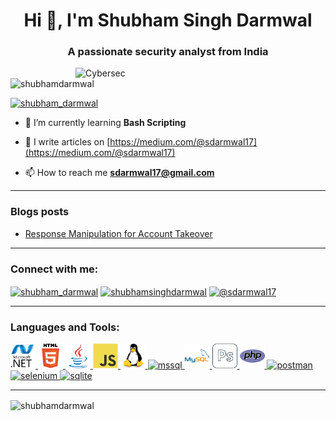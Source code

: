 <h1 align="center">Hi 👋, I'm Shubham Singh Darmwal</h1>
<h3 align="center">A passionate security analyst from India</h3>
<img align="right" alt="Cybersec" width="400" src="https://softflow.ca/wp-content/uploads/2022/11/1622971872473.gif">

<p align="left"> <img src="https://komarev.com/ghpvc/?username=shubhamdarmwal&label=Profile%20views&color=0e75b6&style=flat" alt="shubhamdarmwal" /> </p>

<p align="left"> <a href="https://twitter.com/shubham_darmwal" target="blank"><img src="https://img.shields.io/twitter/follow/shubham_darmwal?logo=twitter&style=for-the-badge" alt="shubham_darmwal" /></a> </p>

- 🌱 I’m currently learning **Bash Scripting**

- 📝 I write articles on [https://medium.com/@sdarmwal17](https://medium.com/@sdarmwal17) 

- 📫 How to reach me **sdarmwal17@gmail.com**

--- 

### Blogs posts
<!-- BLOG-POST-LIST:START -->
- [Response Manipulation for Account Takeover](https://medium.com/@sdarmwal17/exploiting-response-manipulation-for-account-takeover-b19ce1494109?source=rss-81e70cef57ab------2)
<!-- BLOG-POST-LIST:END -->

---

<h3 align="left">Connect with me:</h3>
<p align="left">
<a href="https://twitter.com/shubham_darmwal" target="blank"><img align="center" src="https://raw.githubusercontent.com/rahuldkjain/github-profile-readme-generator/master/src/images/icons/Social/twitter.svg" alt="shubham_darmwal" height="30" width="40" /></a>
<a href="https://linkedin.com/in/shubhamsinghdarmwal" target="blank"><img align="center" src="https://raw.githubusercontent.com/rahuldkjain/github-profile-readme-generator/master/src/images/icons/Social/linked-in-alt.svg" alt="shubhamsinghdarmwal" height="30" width="40" /></a>
<a href="https://medium.com/@sdarmwal17" target="blank"><img align="center" src="https://raw.githubusercontent.com/rahuldkjain/github-profile-readme-generator/master/src/images/icons/Social/medium.svg" alt="@sdarmwal17" height="30" width="40" /></a>
</p>

---

<h3 align="left">Languages and Tools:</h3>
<p align="left"> <a href="https://dotnet.microsoft.com/" target="_blank" rel="noreferrer"> <img src="https://raw.githubusercontent.com/devicons/devicon/master/icons/dot-net/dot-net-original-wordmark.svg" alt="dotnet" width="40" height="40"/> </a> <a href="https://www.w3.org/html/" target="_blank" rel="noreferrer"> <img src="https://raw.githubusercontent.com/devicons/devicon/master/icons/html5/html5-original-wordmark.svg" alt="html5" width="40" height="40"/> </a> <a href="https://www.java.com" target="_blank" rel="noreferrer"> <img src="https://raw.githubusercontent.com/devicons/devicon/master/icons/java/java-original.svg" alt="java" width="40" height="40"/> </a> <a href="https://developer.mozilla.org/en-US/docs/Web/JavaScript" target="_blank" rel="noreferrer"> <img src="https://raw.githubusercontent.com/devicons/devicon/master/icons/javascript/javascript-original.svg" alt="javascript" width="40" height="40"/> </a> <a href="https://www.linux.org/" target="_blank" rel="noreferrer"> <img src="https://raw.githubusercontent.com/devicons/devicon/master/icons/linux/linux-original.svg" alt="linux" width="40" height="40"/> </a> <a href="https://www.microsoft.com/en-us/sql-server" target="_blank" rel="noreferrer"> <img src="https://www.svgrepo.com/show/303229/microsoft-sql-server-logo.svg" alt="mssql" width="40" height="40"/> </a> <a href="https://www.mysql.com/" target="_blank" rel="noreferrer"> <img src="https://raw.githubusercontent.com/devicons/devicon/master/icons/mysql/mysql-original-wordmark.svg" alt="mysql" width="40" height="40"/> </a> <a href="https://www.photoshop.com/en" target="_blank" rel="noreferrer"> <img src="https://raw.githubusercontent.com/devicons/devicon/master/icons/photoshop/photoshop-line.svg" alt="photoshop" width="40" height="40"/> </a> <a href="https://www.php.net" target="_blank" rel="noreferrer"> <img src="https://raw.githubusercontent.com/devicons/devicon/master/icons/php/php-original.svg" alt="php" width="40" height="40"/> </a> <a href="https://postman.com" target="_blank" rel="noreferrer"> <img src="https://www.vectorlogo.zone/logos/getpostman/getpostman-icon.svg" alt="postman" width="40" height="40"/> </a> <a href="https://www.selenium.dev" target="_blank" rel="noreferrer"> <img src="https://raw.githubusercontent.com/detain/svg-logos/780f25886640cef088af994181646db2f6b1a3f8/svg/selenium-logo.svg" alt="selenium" width="40" height="40"/> </a> <a href="https://www.sqlite.org/" target="_blank" rel="noreferrer"> <img src="https://www.vectorlogo.zone/logos/sqlite/sqlite-icon.svg" alt="sqlite" width="40" height="40"/> </a> </p>

---

<p><img align="center" src="https://github-readme-stats.vercel.app/api/top-langs?username=shubhamdarmwal&show_icons=true&locale=en&layout=compact" alt="shubhamdarmwal" /></p>
